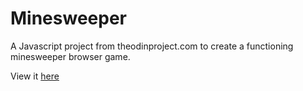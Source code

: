 # Minesweeper

A Javascript project from theodinproject.com to create a functioning minesweeper browser game.

View it [here](https://mjgwood.github.io/minesweeper/)
